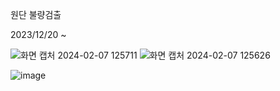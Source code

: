 원단 불량검출


2023/12/20 ~ 


![화면 캡처 2024-02-07 125711](https://github.com/JUVING/-/assets/129962308/907f7da5-e546-4310-8d9e-c9219653205c)
![화면 캡처 2024-02-07 125626](https://github.com/JUVING/-/assets/129962308/0c6a931e-6b17-42a0-b9af-0c9a1b855695)



![image](https://github.com/JUVING/Fabric-defect-detection/assets/129962308/0d8265ad-d6c5-444e-8ad0-fd48311a0c72)
